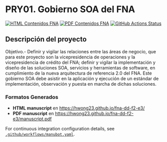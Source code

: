 # PRY01. Gobierno SOA del FNA   
[![HTML Contenidos FNA](https://img.shields.io/badge/manuscript-HTML-blue.svg)](https://hwong23.github.io/fna-dd-f2-pry1/)
[![PDF Contenidos FNA](https://img.shields.io/badge/manuscript-PDF-blue.svg)](https://hwong23.github.io/fna-dd-f2-pry1/manuscript.pdf)
[![GitHub Actions Status](https://github.com/hwong23/fna-dd-f2-pry1/workflows/Manubot/badge.svg)](https://github.com/hwong23/fna-dd-f2-pry1/actions)

## Descripción del proyecto
Objetivo.- Definir y vigilar las relaciones entre las áreas de negocio, que para este proyecto son la vicepresidencia de operaciones y la vicepresidencia de crédito del FNA; definir y vigilar la implementación y diseño de las soluciones SOA, servicios y herramientas de software, en cumplimiento de la nueva arquitectura de referencia 2.0 del FNA. Este gobierno SOA debe asistir en la aplicación y ejecución de un estándar de implementación, observación y puesta en marcha de dichas soluciones.

### Formatos Generados
+ **HTML manuscript** en https://hwong23.github.io/fna-dd-f2-e3/
+ **PDF manuscript** en https://hwong23.github.io/fna-dd-f2-e3/manuscript.pdf

For continuous integration configuration details, see [`.github/workflows/manubot.yaml`](.github/workflows/manubot.yaml).

